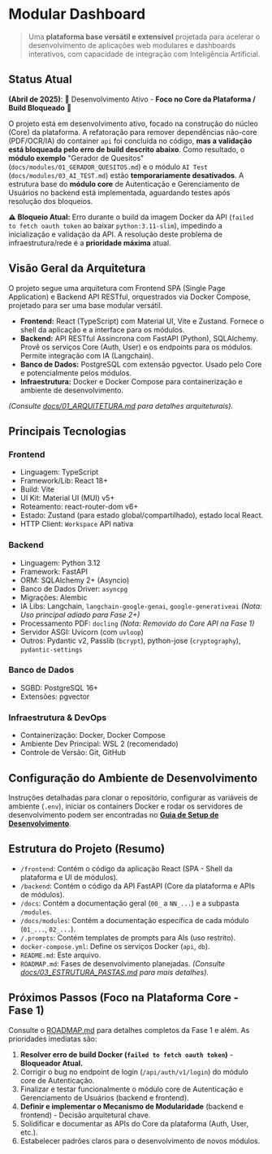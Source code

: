 # Modular Dashboard

> Uma **plataforma base versátil e extensível** projetada para acelerar o desenvolvimento de aplicações web modulares e dashboards interativos, com capacidade de integração com Inteligência Artificial.

## Status Atual

**(Abril de 2025)**: 🚧 Desenvolvimento Ativo - **Foco no Core da Plataforma / Build Bloqueado** 🚧

O projeto está em desenvolvimento ativo, focado na construção do núcleo (Core) da plataforma. A refatoração para remover dependências não-core (PDF/OCR/IA) do container `api` foi concluída no código, **mas a validação está bloqueada pelo erro de build descrito abaixo**. Como resultado, o **módulo exemplo** "Gerador de Quesitos" (`docs/modules/01_GERADOR_QUESITOS.md`) e o módulo `AI Test` (`docs/modules/03_AI_TEST.md`) estão **temporariamente desativados**. A estrutura base do **módulo core** de Autenticação e Gerenciamento de Usuários no backend está implementada, aguardando testes após resolução dos bloqueios.

**⚠️ Bloqueio Atual:** Erro durante o build da imagem Docker da API (`failed to fetch oauth token` ao baixar `python:3.11-slim`), impedindo a inicialização e validação da API. A resolução deste problema de infraestrutura/rede é a **prioridade máxima** atual.

## Visão Geral da Arquitetura

O projeto segue uma arquitetura com Frontend SPA (Single Page Application) e Backend API RESTful, orquestrados via Docker Compose, projetado para ser uma base modular versátil.

* **Frontend:** React (TypeScript) com Material UI, Vite e Zustand. Fornece o shell da aplicação e a interface para os módulos.
* **Backend:** API RESTful Assíncrona com FastAPI (Python), SQLAlchemy. Provê os serviços Core (Auth, User) e os endpoints para os módulos. Permite integração com IA (Langchain).
* **Banco de Dados:** PostgreSQL com extensão pgvector. Usado pelo Core e potencialmente pelos módulos.
* **Infraestrutura:** Docker e Docker Compose para containerização e ambiente de desenvolvimento.

*(Consulte [docs/01_ARQUITETURA.md](./docs/01_ARQUITETURA.md) para detalhes arquiteturais).*

## Principais Tecnologias

### Frontend

* Linguagem: TypeScript
* Framework/Lib: React 18+
* Build: Vite
* UI Kit: Material UI (MUI) v5+
* Roteamento: react-router-dom v6+
* Estado: Zustand (para estado global/compartilhado), estado local React.
* HTTP Client: `Workspace` API nativa

### Backend

* Linguagem: Python 3.12
* Framework: FastAPI
* ORM: SQLAlchemy 2+ (Asyncio)
* Banco de Dados Driver: `asyncpg`
* Migrações: Alembic
* IA Libs: Langchain, `langchain-google-genai`, `google-generativeai` *(Nota: Uso principal adiado para Fase 2+)*
* Processamento PDF: `docling` *(Nota: Removido do Core API na Fase 1)*
* Servidor ASGI: Uvicorn (com `uvloop`)
* Outros: Pydantic v2, Passlib (`bcrypt`), python-jose (`cryptography`), `pydantic-settings`

### Banco de Dados

* SGBD: PostgreSQL 16+
* Extensões: pgvector

### Infraestrutura & DevOps

* Containerização: Docker, Docker Compose
* Ambiente Dev Principal: WSL 2 (recomendado)
* Controle de Versão: Git, GitHub

## Configuração do Ambiente de Desenvolvimento

Instruções detalhadas para clonar o repositório, configurar as variáveis de ambiente (`.env`), iniciar os containers Docker e rodar os servidores de desenvolvimento podem ser encontradas no **[Guia de Setup de Desenvolvimento](./docs/02_SETUP_DESENVOLVIMENTO.md)**.

## Estrutura do Projeto (Resumo)

* `/frontend`: Contém o código da aplicação React (SPA - Shell da plataforma e UI de módulos).
* `/backend`: Contém o código da API FastAPI (Core da plataforma e APIs de módulos).
* `/docs`: Contém a documentação geral (`00_` a `NN_...`) e a subpasta `/modules`.
* `/docs/modules`: Contém a documentação específica de cada módulo (`01_...`, `02_...`).
* `/.prompts`: Contém templates de prompts para AIs (uso restrito).
* `docker-compose.yml`: Define os serviços Docker (`api`, `db`).
* `README.md`: Este arquivo.
* `ROADMAP.md`: Fases de desenvolvimento planejadas.
*(Consulte [docs/03_ESTRUTURA_PASTAS.md](./docs/03_ESTRUTURA_PASTAS.md) para mais detalhes).*

## Próximos Passos (Foco na Plataforma Core - Fase 1)

Consulte o [ROADMAP.md](./ROADMAP.md) para detalhes completos da Fase 1 e além. As prioridades imediatas são:

1.  **Resolver erro de build Docker (`failed to fetch oauth token`)** - **Bloqueador Atual.**
2.  Corrigir o bug no endpoint de login (`/api/auth/v1/login`) do módulo core de Autenticação.
3.  Finalizar e testar funcionalmente o módulo core de Autenticação e Gerenciamento de Usuários (backend e frontend).
4.  **Definir e implementar o Mecanismo de Modularidade** (backend e frontend) - Decisão arquitetural chave.
5.  Solidificar e documentar as APIs do Core da plataforma (Auth, User, etc.).
6.  Estabelecer padrões claros para o desenvolvimento de novos módulos.